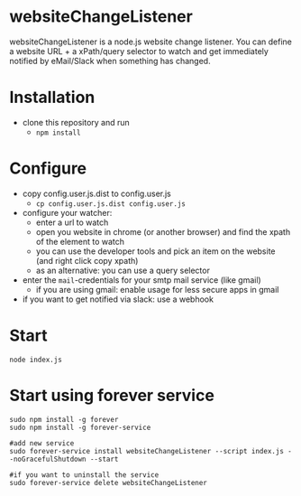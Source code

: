 # websiteChangeListener

websiteChangeListener is a node.js website change listener.
You can define a website URL + a xPath/query selector to watch and get immediately notified by eMail/Slack when something has changed.


# Installation

* clone this repository and run
  * `npm install`

# Configure

* copy config.user.js.dist to config.user.js
  * `cp config.user.js.dist config.user.js`
* configure your watcher:
  * enter a url to watch
  * open you website in chrome (or another browser) and find the xpath of the element to watch
  * you can use the developer tools and pick an item on the website (and right click copy xpath)
  * as an alternative: you can use a query selector
* enter the `mail`-credentials for your smtp mail service (like gmail)
  * if you are using gmail: enable usage for less secure apps in gmail
* if you want to get notified via slack: use a webhook

# Start

    node index.js

# Start using forever service

    sudo npm install -g forever
    sudo npm install -g forever-service

    #add new service
    sudo forever-service install websiteChangeListener --script index.js --noGracefulShutdown --start

    #if you want to uninstall the service
    sudo forever-service delete websiteChangeListener
